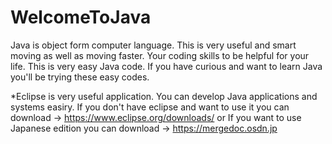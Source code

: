 # WelcomeToJava
Java is object form computer language. 
This is very useful and smart moving as well as moving faster.
Your coding skills to be helpful for your life.
This is very easy Java code. If you have curious and want to learn Java you'll be trying these easy codes.

*Eclipse is very useful application. 
You can develop Java applications and systems easiry.
    If you don't have eclipse and want to use it you can download →
    https://www.eclipse.org/downloads/
                or
   If you want to use Japanese edition you can download →
   https://mergedoc.osdn.jp
